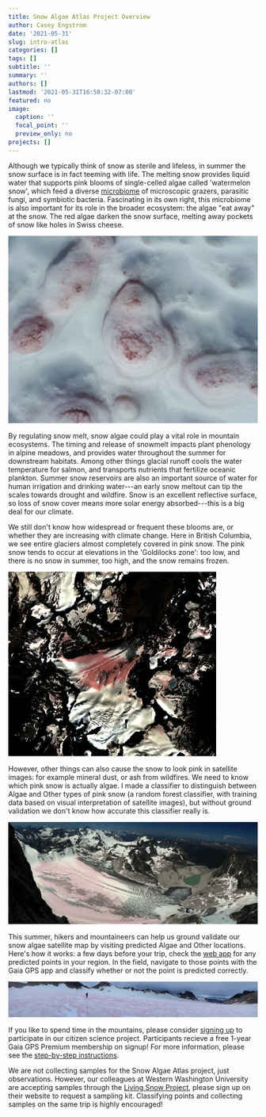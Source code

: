 ```yaml
---
title: Snow Algae Atlas Project Overview
author: Casey Engstrom
date: '2021-05-31'
slug: intro-atlas
categories: []
tags: []
subtitle: ''
summary: ''
authors: []
lastmod: '2021-05-31T16:58:32-07:00'
featured: no
image:
  caption: ''
  focal_point: ''
  preview_only: no
projects: []
---
```


Although we typically think of snow as sterile and lifeless, in summer the snow surface is in fact teeming with life. The melting snow provides liquid water that supports pink blooms of single-celled algae called 'watermelon snow', which feed a diverse [microbiome](https://blog.alpineclubofcanada.ca/state-of-the-mountains/2020/4/14/watermelon-snow-a-microscopic-serengeti) of microscopic grazers, parasitic fungi, and symbiotic bacteria. Fascinating in its own right, this microbiome is also important for its role in the broader ecosystem: the algae "eat away" at the snow. The red algae darken the snow surface, melting away pockets of snow like holes in Swiss cheese. 

![albedo-effect](albedo_effect.jpg)

By regulating snow melt, snow algae could play a vital role in mountain ecosystems. The timing and release of snowmelt impacts plant phenology in alpine meadows, and provides water throughout the summer for downstream habitats. Among other things glacial runoff cools the water temperature for salmon, and transports nutrients that fertilize oceanic plankton. Summer snow reservoirs are also an important source of water for human irrigation and drinking water---an early snow meltout can tip the scales towards drought and wildfire. Snow is an excellent reflective surface, so loss of snow cover means more solar energy absorbed---this is a big deal for our climate.

We still don't know how widespread or frequent these blooms are, or whether they are increasing with climate change. Here in British Columbia, we see entire glaciers almost completely covered in pink snow. The pink snow tends to occur at elevations in the 'Goldilocks zone': too low, and there is no snow in summer, too high, and the snow remains frozen. 


![Satellite image of pink snow on the Vowell Glacier, Bugaboos, 2020](s2-vowell.png)

However, other things can also cause the snow to look pink in satellite images: for example mineral dust, or ash from wildfires. We need to know which pink snow is actually algae. I made a classifier to distinguish between Algae and Other types of pink snow (a random forest classifier, with training data based on visual interpretation of satellite images), but without ground validation we don't know how accurate this classifier really is. 


![Pink Snow on the Vowell Glacier, Bugaboos, 2020](vowell.png)

This summer, hikers and mountaineers can help us ground validate our snow algae satellite map by visiting predicted Algae and Other locations. Here's how it works: a few days before your trip, check the [web app](https://caseyengstrom.users.earthengine.app/view/snow-algae-ground-truth) for any predicted points in your region. In the field, navigate to those points with the Gaia GPS app and classify whether or not the point is predicted correctly.

![catamount](cat4.jpg)

If you like to spend time in the mountains, please consider [signing up](https://form.jotform.com/211555732971055) to participate in our citizen science project. Participants recieve a free 1-year Gaia GPS Premium membership on signup! For more information, please see the [step-by-step instructions](https://caseyengstrom.ca/blog/volunteer-protocol/). 

We are not collecting samples for the Snow Algae Atlas project, just observations. However, our colleagues at Western Washington University are accepting samples through the [Living Snow Project](https://wp.wwu.edu/livingsnowproject/), please sign up on their website to request a sampling kit. Classifying points and collecting samples on the same trip is highly encouraged!
